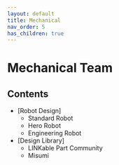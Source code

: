 ```yaml
---
layout: default
title: Mechanical
nav_order: 5
has_children: true
---
```


# Mechanical Team

<!-- The mechanical team is the backbone of our club. With over 30 members, mechanical team design, prototype and manufacture all robots. Using Solidworks, members design all mechanical parts and combine electrical parts into digital assembly that provide a platform for all other teams to perform their magic. Our ultimate goal is for members to design for manufacturing. As we utilize different manufacturing methods including 3D printing, CNC milling, Water-jet cutting, members not only gain knowledge on how to operate the machines outside of classroom, but also improve their ability to designing CAD and prepare themselves to become better engineers.

Members will also learn to design an efficient manufacturing process and perform basic failure mode analysis to prevent potential hazards and malfunctions. -->
## Contents
- [Robot Design]
    - Standard Robot
    - Hero Robot
    - Engineering Robot
- [Design Library]
    - LINKable Part Community
    - Misumi
